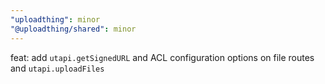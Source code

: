 ```yaml
---
"uploadthing": minor
"@uploadthing/shared": minor
---
```


feat: add `utapi.getSignedURL` and ACL configuration options on file routes and
`utapi.uploadFiles`
